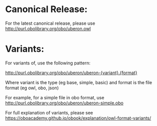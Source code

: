 # Canonical Release:

For the latest canonical release, please use http://purl.obolibrary.org/obo/uberon.owl

# Variants:

For variants of, use the following pattern: 

http://purl.obolibrary.org/obo/uberon/uberon-{variant}.{format}

Where variant is the type (eg base, simple, basic) and format is the file format (eg owl, obo, json)

For example, for a simple file in obo format, use http://purl.obolibrary.org/obo/uberon/uberon-simple.obo

For full explanation of variants, please see https://oboacademy.github.io/obook/explanation/owl-format-variants/
